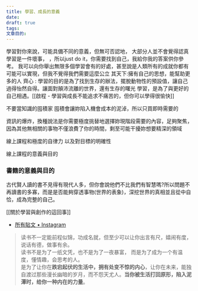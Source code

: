 ```yaml
---
title: 學習、成長的意義
date: 
draft: true
tags: 
文章目的:
---
```

學習對你來說，可能具備不同的意義，但無可否認地， 大部分人並不會覺得認真學習是一件壞事， ，所以just do it，你需要找到自己，我給你我的答案供你參考。
我可以向你舉出無限多個學習會有的好處，甚至說是人類所有的成就你都有可能可以實現，但我不覺得我們需要這麼公立
其天下:擁有自己的思想，能幫助更多的人
齊心 : 學習的目的是為了找到生存的辦法，擺脫動物性的預設值，讓自己過得怡然自得。讓面對顛沛流離的世界，還有生存的曙光
學習，是為了與更好的自己相遇。[[啟程 - 學習與成長不能追求不痛苦的，但你可以學得很愉快]]

不要當知識的囤積家
囤積會讓妳陷入機會成本的泥淖，所以只買即時需要的

資訊的爆炸，換種說法是你需要極度挑替地選擇妳現階段需要的內容，足夠聚焦，因為其他無相關的事物不僅浪費了你的時間，剩至可能干擾妳想要精深的領域

線上課程和極度的自律力 以及對目標的明確性

線上課程的意義與目的


### 書籍的意義與目的
古代賢人讀的書不見得有現代人多，但你會說他們不比我們有智慧嗎?所以問題不再讀書的多寡，而是是否能夠穿透事物(世界的表象)，深挖世界的真相並且從中自恰，成為完整的自己。

[[關於學習與創作的這回事]]


- [所有貼文 • Instagram](https://www.instagram.com/p/C7Jk1xfylXm/)
> 读书不一定能前程似锦，功成名就，但至少可以让你出言有尺，嬉闹有度，  说话有德，做事有余。  
> 读书不是为了一纸文凭，也不是为了一夜暴富，  而是为了成为一个有温度，懂情趣，会思考的人。  
 >是为了让你在**跌宕起伏的生活中，拥有处变不惊的内心**，让你在未来，能独自渡过那些漫长幽暗的岁月，而不怨天尤人。**当你被生活打回原形，陷入泥潭时，给你一种内在的力量**。